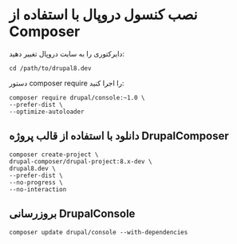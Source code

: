 # نصب کنسول دروپال با استفاده از Composer

دایرکتوری را به سایت دروپال تغییر دهید:
```
cd /path/to/drupal8.dev
```

دستور composer require را اجرا کنید:
```
composer require drupal/console:~1.0 \
--prefer-dist \
--optimize-autoloader
```

## دانلود با استفاده از قالب پروژه DrupalComposer
```
composer create-project \
drupal-composer/drupal-project:8.x-dev \
drupal8.dev \
--prefer-dist \
--no-progress \
--no-interaction
```

## بروزرسانی DrupalConsole
```
composer update drupal/console --with-dependencies
```

